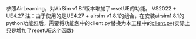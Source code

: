 参照AirLearning，对AirSim v1.8.1版本增加了resetUE的功能。
VS2022 + UE4.27
注：由于使用的是UE4.27 + airsim v1.8.1的组合，在安装airsim1.8.1的python功能包后，需要将功能包中的client.py替换为本工程中的[client.py](./PythonClient/airsim/client.py)(实际上只是增加了resetUE这个函数)




